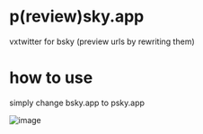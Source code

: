 # p(review)sky.app
vxtwitter for bsky (preview urls by rewriting them)

# how to use
simply change bsky.app to psky.app

![image](https://user-images.githubusercontent.com/1487413/234291147-5262394c-ed9b-4235-8da4-976d14c9dcbe.png)
